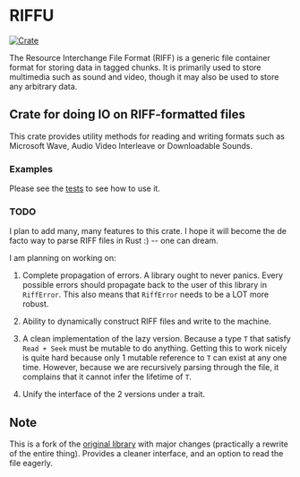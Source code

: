 # RIFFU

[![Crate](https://img.shields.io/crates/v/riffu.svg)](https://crates.io/crates/riffu)

The Resource Interchange File Format (RIFF) is a generic file container format for storing data in tagged chunks.
It is primarily used to store multimedia such as sound and video, though it may also be used to store any arbitrary data.

## Crate for doing IO on RIFF-formatted files

This crate provides utility methods for reading and writing formats such as
Microsoft Wave, Audio Video Interleave or Downloadable Sounds.

### Examples

Please see the [tests](tests) to see how to use it.

### TODO

I plan to add many, many features to this crate.
I hope it will become the de facto way to parse RIFF files in Rust :) -- one can dream.

I am planning on working on:

1. Complete propagation of errors.
A library ought to never panics.
Every possible errors should propagate back to the user of this library in `RiffError`.
This also means that `RiffError` needs to be a LOT more robust.

2. Ability to dynamically construct RIFF files and write to the machine.

3. A clean implementation of the lazy version.
Because a type `T` that satisfy `Read + Seek` must be mutable to do anything.
Getting this to work nicely is quite hard because only 1 mutable reference to `T` can exist at any one time.
However, because we are recursively parsing through the file, it complains that it cannot infer the lifetime of `T`.

4. Unify the interface of the 2 versions under a trait.

## Note

This is a fork of the [original library](https://github.com/frabert/riff) with major changes (practically a rewrite of the entire thing).
Provides a cleaner interface, and an option to read the file eagerly.